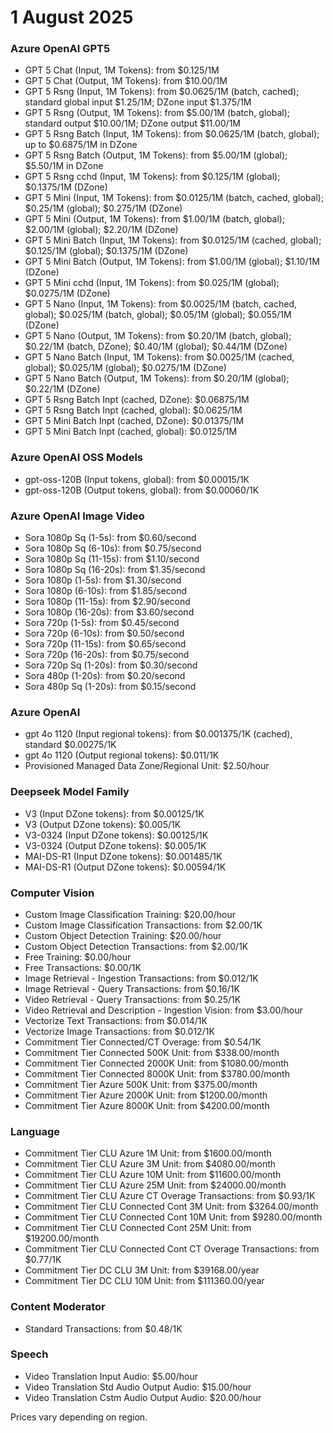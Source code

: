 # 1 August 2025

### Azure OpenAI GPT5

- GPT 5 Chat (Input, 1M Tokens): from $0.125/1M
- GPT 5 Chat (Output, 1M Tokens): from $10.00/1M
- GPT 5 Rsng (Input, 1M Tokens): from $0.0625/1M (batch, cached); standard global input $1.25/1M; DZone input $1.375/1M
- GPT 5 Rsng (Output, 1M Tokens): from $5.00/1M (batch, global); standard output $10.00/1M; DZone output $11.00/1M
- GPT 5 Rsng Batch (Input, 1M Tokens): from $0.0625/1M (batch, global); up to $0.6875/1M in DZone
- GPT 5 Rsng Batch (Output, 1M Tokens): from $5.00/1M (global); $5.50/1M in DZone
- GPT 5 Rsng cchd (Input, 1M Tokens): from $0.125/1M (global); $0.1375/1M (DZone)
- GPT 5 Mini (Input, 1M Tokens): from $0.0125/1M (batch, cached, global); $0.25/1M (global); $0.275/1M (DZone)
- GPT 5 Mini (Output, 1M Tokens): from $1.00/1M (batch, global); $2.00/1M (global); $2.20/1M (DZone)
- GPT 5 Mini Batch (Input, 1M Tokens): from $0.0125/1M (cached, global); $0.125/1M (global); $0.1375/1M (DZone)
- GPT 5 Mini Batch (Output, 1M Tokens): from $1.00/1M (global); $1.10/1M (DZone)
- GPT 5 Mini cchd (Input, 1M Tokens): from $0.025/1M (global); $0.0275/1M (DZone)
- GPT 5 Nano (Input, 1M Tokens): from $0.0025/1M (batch, cached, global); $0.025/1M (batch, global); $0.05/1M (global); $0.055/1M (DZone)
- GPT 5 Nano (Output, 1M Tokens): from $0.20/1M (batch, global); $0.22/1M (batch, DZone); $0.40/1M (global); $0.44/1M (DZone)
- GPT 5 Nano Batch (Input, 1M Tokens): from $0.0025/1M (cached, global); $0.025/1M (global); $0.0275/1M (DZone)
- GPT 5 Nano Batch (Output, 1M Tokens): from $0.20/1M (global); $0.22/1M (DZone)
- GPT 5 Rsng Batch Inpt (cached, DZone): $0.06875/1M 
- GPT 5 Rsng Batch Inpt (cached, global): $0.0625/1M 
- GPT 5 Mini Batch Inpt (cached, DZone): $0.01375/1M 
- GPT 5 Mini Batch Inpt (cached, global): $0.0125/1M 

### Azure OpenAI OSS Models

- gpt-oss-120B (Input tokens, global): from $0.00015/1K
- gpt-oss-120B (Output tokens, global): from $0.00060/1K

### Azure OpenAI Image Video

- Sora 1080p Sq (1-5s): from $0.60/second
- Sora 1080p Sq (6-10s): from $0.75/second
- Sora 1080p Sq (11-15s): from $1.10/second
- Sora 1080p Sq (16-20s): from $1.35/second
- Sora 1080p (1-5s): from $1.30/second
- Sora 1080p (6-10s): from $1.85/second
- Sora 1080p (11-15s): from $2.90/second
- Sora 1080p (16-20s): from $3.60/second
- Sora 720p (1-5s): from $0.45/second
- Sora 720p (6-10s): from $0.50/second
- Sora 720p (11-15s): from $0.65/second
- Sora 720p (16-20s): from $0.75/second
- Sora 720p Sq (1-20s): from $0.30/second
- Sora 480p (1-20s): from $0.20/second
- Sora 480p Sq (1-20s): from $0.15/second

### Azure OpenAI

- gpt 4o 1120 (Input regional tokens): from $0.001375/1K (cached), standard $0.00275/1K
- gpt 4o 1120 (Output regional tokens): $0.011/1K
- Provisioned Managed Data Zone/Regional Unit: $2.50/hour

### Deepseek Model Family

- V3 (Input DZone tokens): from $0.00125/1K
- V3 (Output DZone tokens): $0.005/1K
- V3-0324 (Input DZone tokens): $0.00125/1K
- V3-0324 (Output DZone tokens): $0.005/1K
- MAI-DS-R1 (Input DZone tokens): $0.001485/1K
- MAI-DS-R1 (Output DZone tokens): $0.00594/1K

### Computer Vision

- Custom Image Classification Training: $20.00/hour
- Custom Image Classification Transactions: from $2.00/1K
- Custom Object Detection Training: $20.00/hour
- Custom Object Detection Transactions: from $2.00/1K
- Free Training: $0.00/hour
- Free Transactions: $0.00/1K
- Image Retrieval - Ingestion Transactions: from $0.012/1K
- Image Retrieval - Query Transactions: from $0.16/1K
- Video Retrieval - Query Transactions: from $0.25/1K
- Video Retrieval and Description - Ingestion Vision: from $3.00/hour
- Vectorize Text Transactions: from $0.014/1K
- Vectorize Image Transactions: from $0.012/1K
- Commitment Tier Connected/CT Overage: from $0.54/1K
- Commitment Tier Connected 500K Unit: from $338.00/month
- Commitment Tier Connected 2000K Unit: from $1080.00/month
- Commitment Tier Connected 8000K Unit: from $3780.00/month
- Commitment Tier Azure 500K Unit: from $375.00/month
- Commitment Tier Azure 2000K Unit: from $1200.00/month
- Commitment Tier Azure 8000K Unit: from $4200.00/month

### Language

- Commitment Tier CLU Azure 1M Unit: from $1600.00/month
- Commitment Tier CLU Azure 3M Unit: from $4080.00/month
- Commitment Tier CLU Azure 10M Unit: from $11600.00/month
- Commitment Tier CLU Azure 25M Unit: from $24000.00/month
- Commitment Tier CLU Azure CT Overage Transactions: from $0.93/1K
- Commitment Tier CLU Connected Cont 3M Unit: from $3264.00/month
- Commitment Tier CLU Connected Cont 10M Unit: from $9280.00/month
- Commitment Tier CLU Connected Cont 25M Unit: from $19200.00/month
- Commitment Tier CLU Connected Cont CT Overage Transactions: from $0.77/1K
- Commitment Tier DC CLU 3M Unit: from $39168.00/year
- Commitment Tier DC CLU 10M Unit: from $111360.00/year

### Content Moderator

- Standard Transactions: from $0.48/1K

### Speech

- Video Translation Input Audio: $5.00/hour
- Video Translation Std Audio Output Audio: $15.00/hour
- Video Translation Cstm Audio Output Audio: $20.00/hour

Prices vary depending on region.